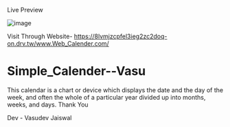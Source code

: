 Live Preview 

![image](https://user-images.githubusercontent.com/85981735/124322712-90c35180-db9d-11eb-9008-00e456e358f7.png)


Visit Through Website- https://8lvmjzcpfel3ieg2zc2doq-on.drv.tw/www.Web_Calender.com/




# Simple_Calender--Vasu
This  calendar is a chart or device which displays the date and the day of the week, and often the whole of a particular year divided up into months, weeks, and days. 
Thank You

Dev - Vasudev Jaiswal 

